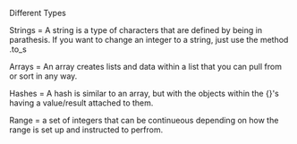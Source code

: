 
Different Types

Strings = A string is a type of characters that are defined by being in parathesis.  If you want to change
an integer to a string, just use the method .to_s

Arrays = An array creates lists and data within a list that you can pull from or sort in any way.  

Hashes = A hash is similar to an array, but with the objects within the {}'s having a value/result attached 
to them.  

Range = a set of integers that can be continueous depending on how the range is set up and instructed 
to perfrom.

